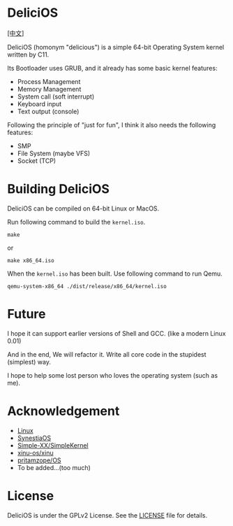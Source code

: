 # DeliciOS

[[中文]](./README.zh.md)

DeliciOS (homonym "delicious") is a simple 64-bit Operating System kernel written by C11.

Its Bootloader uses GRUB, and it already has some basic kernel features:

- Process Management
- Memory Management
- System call (soft interrupt)
- Keyboard input
- Text output (console)

Following the principle of "just for fun", I think it also needs the following features:

- SMP
- File System (maybe VFS)
- Socket (TCP)

# Building DeliciOS

DeliciOS can be compiled on 64-bit Linux or MacOS.

Run following command to build the `kernel.iso`. 

```shell
make
```

or

```shell
make x86_64.iso
```

When the `kernel.iso` has been built. Use following command to run Qemu.

```shell
qemu-system-x86_64 ./dist/release/x86_64/kernel.iso
```

# Future

I hope it can support earlier versions of Shell and GCC. (like a modern Linux 0.01)

And in the end, We will refactor it. Write all core code in the stupidest (simplest) way.

I hope to help some lost person who loves the operating system (such as me).

# Acknowledgement

- [Linux](https://github.com/torvalds/linux)
- [SynestiaOS](https://github.com/SynestiaOS/SynestiaOS)
- [Simple-XX/SimpleKernel](https://github.com/Simple-XX/SimpleKernel)
- [xinu-os/xinu](https://github.com/xinu-os/xinu)
- [pritamzope/OS](https://github.com/pritamzope/OS)
- To be added...(too much)

# License

DeliciOS is under the GPLv2 License. See the [LICENSE](./LICENSE) file for details.
